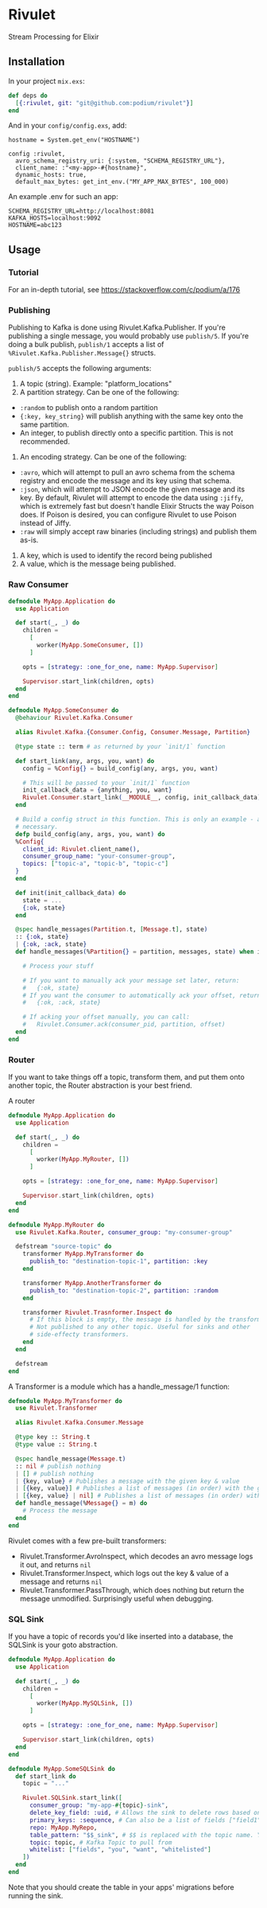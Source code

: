 # Rivulet

Stream Processing for Elixir

## Installation

In your project `mix.exs`:

```elixir
def deps do
  [{:rivulet, git: "git@github.com:podium/rivulet"}]
end
```

And in your `config/config.exs`, add:

```
hostname = System.get_env("HOSTNAME")

config :rivulet,
  avro_schema_registry_uri: {:system, "SCHEMA_REGISTRY_URL"},
  client_name: :"<my-app>-#{hostname}",
  dynamic_hosts: true,
  default_max_bytes: get_int_env.("MY_APP_MAX_BYTES", 100_000)
```

An example .env for such an app:

```
SCHEMA_REGISTRY_URL=http://localhost:8081
KAFKA_HOSTS=localhost:9092
HOSTNAME=abc123
```

## Usage

### Tutorial

For an in-depth tutorial, see https://stackoverflow.com/c/podium/a/176

### Publishing

Publishing to Kafka is done using Rivulet.Kafka.Publisher.
If you're publishing a single message, you would probably use `publish/5`.
If you're doing a bulk publish, `publish/1` accepts a list of
`%Rivulet.Kafka.Publisher.Message{}` structs.

`publish/5` accepts the following arguments:

1. A topic (string). Example: "platform_locations"
1. A partition strategy. Can be one of the following:
  - `:random` to publish onto a random partition
  - `{:key, key_string}` will publish anything with the same key onto the same partition.
  - An integer, to publish directly onto a specific partition. This is not recommended.
1. An encoding strategy. Can be one of the following:
  - `:avro`, which will attempt to pull an avro schema from the schema registry and encode the message and its key using that schema.
  - `:json`, which will attempt to JSON encode the given message and its key. By default, Rivulet will attempt to encode the data using `:jiffy`, which is extremely fast but doesn't handle Elixir Structs the way Poison does. If Poison is desired, you can configure Rivulet to use Poison instead of Jiffy.
  - `:raw` will simply accept raw binaries (including strings) and publish them as-is.
1. A key, which is used to identify the record being published
1. A value, which is the message being published.

### Raw Consumer

```elixir
defmodule MyApp.Application do
  use Application

  def start(_, _) do
    children =
      [
        worker(MyApp.SomeConsumer, [])
      ]

    opts = [strategy: :one_for_one, name: MyApp.Supervisor]

    Supervisor.start_link(children, opts)
  end
end
```

```elixir
defmodule MyApp.SomeConsumer do
  @behaviour Rivulet.Kafka.Consumer

  alias Rivulet.Kafka.{Consumer.Config, Consumer.Message, Partition}

  @type state :: term # as returned by your `init/1` function

  def start_link(any, args, you, want) do
    config = %Config{} = build_config(any, args, you, want)

    # This will be passed to your `init/1` function
    init_callback_data = {anything, you, want}
    Rivulet.Consumer.start_link(__MODULE__, config, init_callback_data)
  end

  # Build a config struct in this function. This is only an example - adjust as
  # necessary.
  defp build_config(any, args, you, want) do
  %Config{
    client_id: Rivulet.client_name(),
    consumer_group_name: "your-consumer-group",
    topics: ["topic-a", "topic-b", "topic-c"]
  }
  end

  def init(init_callback_data) do
    state = ...
    {:ok, state}
  end

  @spec handle_messages(Partition.t, [Message.t], state)
  :: {:ok, state}
  | {:ok, :ack, state}
  def handle_messages(%Partition{} = partition, messages, state) when is_list(messages) do

    # Process your stuff

    # If you want to manually ack your message set later, return:
    #   {:ok, state}
    # If you want the consumer to automatically ack your offset, return:
    #   {:ok, :ack, state}

    # If acking your offset manually, you can call:
    #   Rivulet.Consumer.ack(consumer_pid, partition, offset)
  end
end
```

### Router

If you want to take things off a topic, transform them, and put them onto
another topic, the Router abstraction is your best friend.

A router

```elixir
defmodule MyApp.Application do
  use Application

  def start(_, _) do
    children =
      [
        worker(MyApp.MyRouter, [])
      ]

    opts = [strategy: :one_for_one, name: MyApp.Supervisor]

    Supervisor.start_link(children, opts)
  end
end
```

```elixir
defmodule MyApp.MyRouter do
  use Rivulet.Kafka.Router, consumer_group: "my-consumer-group"

  defstream "source-topic" do
    transformer MyApp.MyTransformer do
      publish_to: "destination-topic-1", partition: :key
    end

    transformer MyApp.AnotherTransformer do
      publish_to: "destination-topic-2", partition: :random
    end

    transformer Rivulet.Trasnformer.Inspect do
      # If this block is empty, the message is handled by the transformer, but
      # Not published to any other topic. Useful for sinks and other
      # side-effecty transformers.
    end
  end

  defstream
end
```

A Transformer is a module which has a handle_message/1 function:

```elixir
defmodule MyApp.MyTransformer do
  use Rivulet.Transformer

  alias Rivulet.Kafka.Consumer.Message

  @type key :: String.t
  @type value :: String.t

  @spec handle_message(Message.t)
  :: nil # publish nothing
  | [] # publish nothing
  | {key, value} # Publishes a message with the given key & value
  | [{key, value}] # Publishes a list of messages (in order) with the given key/value pairs
  | [{key, value} | nil] # Publishes a list of messages (in order) with the given key/value pairs, filtering out the `nil` elements.
  def handle_message(%Message{} = m) do
    # Process the message
  end
end
```

Rivulet comes with a few pre-built transformers:

- Rivulet.Transformer.AvroInspect, which decodes an avro message logs it out, and returns `nil`
- Rivulet.Transformer.Inspect, which logs out the key & value of a message and returns `nil`
- Rivulet.Transformer.PassThrough, which does nothing but return the message unmodified. Surprisingly useful when debugging.

### SQL Sink

If you have a topic of records you'd like inserted into a database, the SQLSink
is your goto abstraction.

```elixir
defmodule MyApp.Application do
  use Application

  def start(_, _) do
    children =
      [
        worker(MyApp.MySQLSink, [])
      ]

    opts = [strategy: :one_for_one, name: MyApp.Supervisor]

    Supervisor.start_link(children, opts)
  end
end
```

```elixir
defmodule MyApp.SomeSQLSink do
  def start_link do
    topic = "..."

    Rivulet.SQLSink.start_link([
      consumer_group: "my-app-#{topic}-sink",
      delete_key_field: :uid, # Allows the sink to delete rows based on the Message Key
      primary_keys: :sequence, # Can also be a list of fields ["field1", "field2"]
      repo: MyApp.MyRepo,
      table_pattern: "$$_sink", # $$ is replaced with the topic name. You can also just put the name of a table here.
      topic: topic, # Kafka Topic to pull from
      whitelist: ["fields", "you", "want", "whitelisted"]
    ])
  end
end
```

Note that you should create the table in your apps' migrations before running
the sink.
